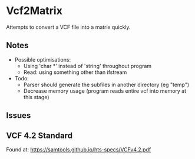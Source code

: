 # Vcf2Matrix

Attempts to convert a VCF file into a matrix quickly.

## Notes
* Possible optimisations:
	- Using 'char *' instead of 'string' throughout program
	- Read: using something other than ifstream
* Todo:
	- Parser should generate the subfiles in another directory (eg "temp")
	- Decrease memory usage (program reads entire vcf into memory at this stage)
	
## Issues
	
## VCF 4.2 Standard
Found at:
https://samtools.github.io/hts-specs/VCFv4.2.pdf
